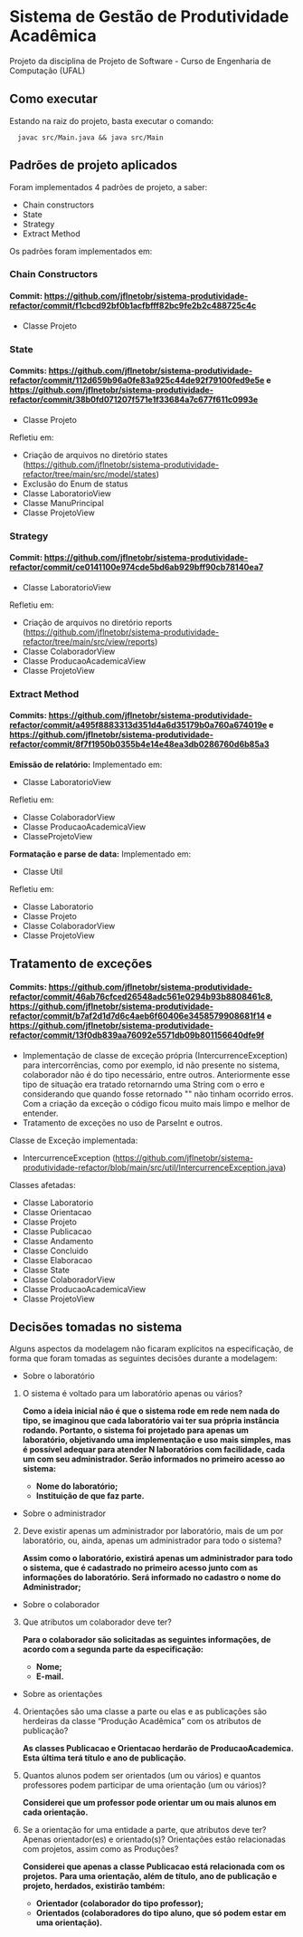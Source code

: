 
# Sistema de Gestão de Produtividade Acadêmica

Projeto da disciplina de Projeto de Software - Curso de Engenharia de Computação (UFAL)

## Como executar

Estando na raiz do projeto, basta executar o comando:

      javac src/Main.java && java src/Main

## Padrões de projeto aplicados

Foram implementados 4 padrões de projeto, a saber:

 - Chain constructors
 - State
 - Strategy
 - Extract Method

Os padrões foram implementados em:

### Chain Constructors

#### Commit: https://github.com/jflnetobr/sistema-produtividade-refactor/commit/f1cbcd92bf0b1acfbfff82bc9fe2b2c488725c4c

- Classe Projeto 

### State
#### Commits: https://github.com/jflnetobr/sistema-produtividade-refactor/commit/112d659b96a0fe83a925c44de92f79100fed9e5e e https://github.com/jflnetobr/sistema-produtividade-refactor/commit/38b0fd071207f571e1f33684a7c677f611c0993e

- Classe Projeto 

Refletiu em:

 - Criação de arquivos no diretório states (https://github.com/jflnetobr/sistema-produtividade-refactor/tree/main/src/model/states)
 - Exclusão do Enum de status
 - Classe LaboratorioView
 - Classe ManuPrincipal
 - Classe ProjetoView

### Strategy
#### Commit: https://github.com/jflnetobr/sistema-produtividade-refactor/commit/ce0141100e974cde5bd6ab929bff90cb78140ea7

- Classe LaboratorioView

Refletiu em:

 - Criação de arquivos no diretório reports (https://github.com/jflnetobr/sistema-produtividade-refactor/tree/main/src/view/reports)
 - Classe ColaboradorView
 - Classe ProducaoAcademicaView
 - Classe ProjetoView

### Extract Method
#### Commits: https://github.com/jflnetobr/sistema-produtividade-refactor/commit/a495f8883313d351d4a6d35179b0a760a674019e e https://github.com/jflnetobr/sistema-produtividade-refactor/commit/8f7f1950b0355b4e14e48ea3db0286760d6b85a3

**Emissão de relatório:**
Implementado em:

- Classe LaboratorioView

Refletiu em:

 - Classe ColaboradorView
 - Classe ProducaoAcademicaView
 - ClasseProjetoView
 
**Formatação e parse de data:**
Implementado em:

- Classe Util 

Refletiu em:

 - Classe Laboratorio
 - Classe Projeto
 - Classe ColaboradorView
 - Classe ProjetoView

## Tratamento de exceções
#### Commits: https://github.com/jflnetobr/sistema-produtividade-refactor/commit/46ab76cfced26548adc561e0294b93b8808461c8, https://github.com/jflnetobr/sistema-produtividade-refactor/commit/b7af2d1d7d6c4aeb6f60406e3458579908681f14 e https://github.com/jflnetobr/sistema-produtividade-refactor/commit/13f0db839aa76092e5571db09b801156640dfe9f

 - Implementação de classe de exceção própria (IntercurrenceException) para intercorrências, como por exemplo, id não presente no sistema, colaborador não é do tipo necessário, entre outros. Anteriormente esse tipo de situação era tratado retornarndo uma String com o erro e considerando que quando fosse retornado "" não tinham ocorrido erros. Com a criação da exceção o código ficou muito mais limpo e melhor de entender.
 - Tratamento de exceções no uso de ParseInt e outros.

Classe de Exceção implementada:
 - IntercurrenceException (https://github.com/jflnetobr/sistema-produtividade-refactor/blob/main/src/util/IntercurrenceException.java)
 
Classes afetadas:

 - Classe Laboratorio
 - Classe Orientacao
 - Classe Projeto
 - Classe Publicacao
 - Classe Andamento
 - Classe Concluido
 - Classe Elaboracao
 - Classe State
 - Classe ColaboradorView
 - Classe ProducaoAcademicaView
 - Classe ProjetoView
 
## Decisões tomadas no sistema

Alguns aspectos da modelagem não ficaram explícitos na especificação, de forma que foram tomadas as seguintes decisões durante a modelagem:

 - Sobre o laboratório
 
 1. O sistema é voltado para um laboratório apenas ou vários?

	**Como a ideia inicial não é que o sistema rode em rede nem nada do tipo, se imaginou que cada laboratório vai ter sua própria instância rodando. Portanto, o sistema foi projetado para apenas um laboratório, objetivando uma implementação e uso mais simples, mas é possível adequar para atender N laboratórios com facilidade, cada um com seu administrador. Serão informados no primeiro acesso ao sistema:**
	- **Nome do laboratório;**
	- **Instituição de que faz parte.**

- Sobre o administrador

2. Deve existir apenas um administrador por laboratório, mais de um por laboratório, ou, ainda, apenas um administrador para todo o sistema?

	**Assim como o laboratório, existirá apenas um administrador para todo o sistema, que é cadastrado no primeiro acesso junto com as informações do laboratório. Será informado no cadastro o nome do Administrador;**

- Sobre o colaborador

3. Que atributos um colaborador deve ter?

	**Para o colaborador são solicitadas as seguintes informações, de acordo com a segunda parte da especificação:**
	- **Nome;**
	- **E-mail.**

- Sobre as orientações

4. Orientações são uma classe a parte ou elas e as publicações são herdeiras da classe “Produção Acadêmica” com os atributos de publicação?

	**As classes Publicacao e Orientacao herdarão de ProducaoAcademica. Esta última terá título e ano de publicação.**

5. Quantos alunos podem ser orientados (um ou vários) e quantos professores podem participar de uma orientação (um ou vários)?

	**Considerei que um professor pode orientar um ou mais alunos em cada orientação.**

6. Se a orientação for uma entidade a parte, que atributos deve ter? Apenas orientador(es) e orientado(s)? Orientações estão relacionadas com projetos, assim como as Produções?

	**Considerei que apenas a classe Publicacao está relacionada com os projetos.**
	**Para uma orientação, além de título, ano de publicação e projeto, herdados, existirão também:**
	
	- **Orientador (colaborador do tipo professor);**
	- **Orientados (colaboradores do tipo aluno, que só podem estar em uma orientação).**

